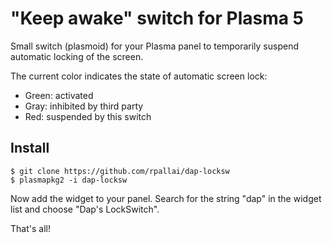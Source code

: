 "Keep awake" switch for Plasma 5
================================

Small switch (plasmoid) for your Plasma panel to temporarily suspend automatic locking of the screen.

The current color indicates the state of automatic screen lock:

- Green: activated
- Gray: inhibited by third party
- Red: suspended by this switch

## Install
```
$ git clone https://github.com/rpallai/dap-locksw
$ plasmapkg2 -i dap-locksw
```
Now add the widget to your panel. Search for the string "dap" in the widget list and choose "Dap's LockSwitch".

That's all!
